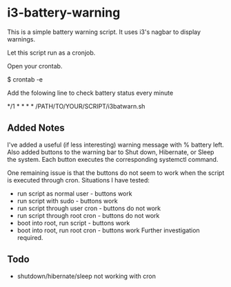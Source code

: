 ﻿i3-battery-warning
==================

This is a simple battery warning script. It uses i3's nagbar to display warnings.

Let this script run as a cronjob.

Open your crontab.

$ crontab -e

Add the folowing line to check battery status every minute

*/1 * * * * /PATH/TO/YOUR/SCRIPT/i3batwarn.sh

Added Notes
-----------
I've added a useful (if less interesting) warning message with % battery left. Also added buttons to the warning bar to Shut down, Hibernate, or Sleep the system. Each button executes the corresponding systemctl command.  

One remaining issue is that the buttons do not seem to work when the script is executed through cron. Situations I have tested:
* run script as normal user - buttons work
* run script with sudo - buttons work
* run script through user cron - buttons do not work
* run script through root cron - buttons do not work
* boot into root, run script - buttons work
* boot into root, run root cron - buttons work
Further investigation required.
 
Todo
----
* shutdown/hibernate/sleep not working with cron
